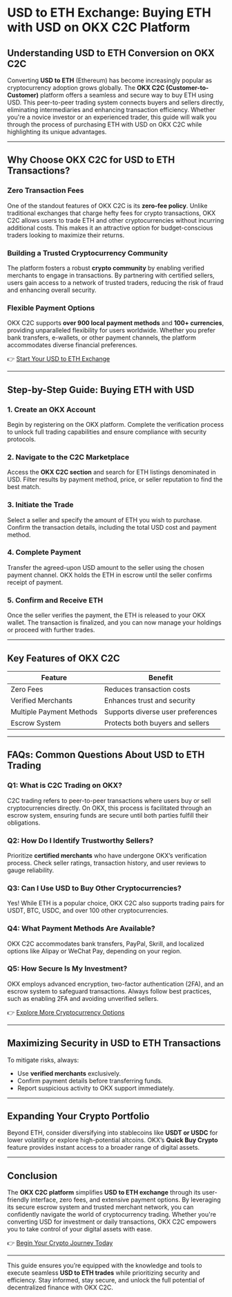 # USD to ETH Exchange: Buying ETH with USD on OKX C2C Platform  

## Understanding USD to ETH Conversion on OKX C2C  

Converting **USD to ETH** (Ethereum) has become increasingly popular as cryptocurrency adoption grows globally. The **OKX C2C (Customer-to-Customer)** platform offers a seamless and secure way to buy ETH using USD. This peer-to-peer trading system connects buyers and sellers directly, eliminating intermediaries and enhancing transaction efficiency. Whether you're a novice investor or an experienced trader, this guide will walk you through the process of purchasing ETH with USD on OKX C2C while highlighting its unique advantages.  

---

## Why Choose OKX C2C for USD to ETH Transactions?  

### Zero Transaction Fees  

One of the standout features of OKX C2C is its **zero-fee policy**. Unlike traditional exchanges that charge hefty fees for crypto transactions, OKX C2C allows users to trade ETH and other cryptocurrencies without incurring additional costs. This makes it an attractive option for budget-conscious traders looking to maximize their returns.  

### Building a Trusted Cryptocurrency Community  

The platform fosters a robust **crypto community** by enabling verified merchants to engage in transactions. By partnering with certified sellers, users gain access to a network of trusted traders, reducing the risk of fraud and enhancing overall security.  

### Flexible Payment Options  

OKX C2C supports **over 900 local payment methods** and **100+ currencies**, providing unparalleled flexibility for users worldwide. Whether you prefer bank transfers, e-wallets, or other payment channels, the platform accommodates diverse financial preferences.  

👉 [Start Your USD to ETH Exchange](https://bit.ly/okx-bonus)  

---

## Step-by-Step Guide: Buying ETH with USD  

### 1. Create an OKX Account  

Begin by registering on the OKX platform. Complete the verification process to unlock full trading capabilities and ensure compliance with security protocols.  

### 2. Navigate to the C2C Marketplace  

Access the **OKX C2C section** and search for ETH listings denominated in USD. Filter results by payment method, price, or seller reputation to find the best match.  

### 3. Initiate the Trade  

Select a seller and specify the amount of ETH you wish to purchase. Confirm the transaction details, including the total USD cost and payment method.  

### 4. Complete Payment  

Transfer the agreed-upon USD amount to the seller using the chosen payment channel. OKX holds the ETH in escrow until the seller confirms receipt of payment.  

### 5. Confirm and Receive ETH  

Once the seller verifies the payment, the ETH is released to your OKX wallet. The transaction is finalized, and you can now manage your holdings or proceed with further trades.  

---

## Key Features of OKX C2C  

| Feature                | Benefit                                      |  
|------------------------|----------------------------------------------|  
| Zero Fees              | Reduces transaction costs                    |  
| Verified Merchants     | Enhances trust and security                  |  
| Multiple Payment Methods | Supports diverse user preferences           |  
| Escrow System          | Protects both buyers and sellers             |  

---

## FAQs: Common Questions About USD to ETH Trading  

### Q1: What is C2C Trading on OKX?  
C2C trading refers to peer-to-peer transactions where users buy or sell cryptocurrencies directly. On OKX, this process is facilitated through an escrow system, ensuring funds are secure until both parties fulfill their obligations.  

### Q2: How Do I Identify Trustworthy Sellers?  
Prioritize **certified merchants** who have undergone OKX’s verification process. Check seller ratings, transaction history, and user reviews to gauge reliability.  

### Q3: Can I Use USD to Buy Other Cryptocurrencies?  
Yes! While ETH is a popular choice, OKX C2C also supports trading pairs for USDT, BTC, USDC, and over 100 other cryptocurrencies.  

### Q4: What Payment Methods Are Available?  
OKX C2C accommodates bank transfers, PayPal, Skrill, and localized options like Alipay or WeChat Pay, depending on your region.  

### Q5: How Secure Is My Investment?  
OKX employs advanced encryption, two-factor authentication (2FA), and an escrow system to safeguard transactions. Always follow best practices, such as enabling 2FA and avoiding unverified sellers.  

👉 [Explore More Cryptocurrency Options](https://bit.ly/okx-bonus)  

---

## Maximizing Security in USD to ETH Transactions  

To mitigate risks, always:  
- Use **verified merchants** exclusively.  
- Confirm payment details before transferring funds.  
- Report suspicious activity to OKX support immediately.  

---

## Expanding Your Crypto Portfolio  

Beyond ETH, consider diversifying into stablecoins like **USDT or USDC** for lower volatility or explore high-potential altcoins. OKX’s **Quick Buy Crypto** feature provides instant access to a broader range of digital assets.  

---

## Conclusion  

The **OKX C2C platform** simplifies **USD to ETH exchange** through its user-friendly interface, zero fees, and extensive payment options. By leveraging its secure escrow system and trusted merchant network, you can confidently navigate the world of cryptocurrency trading. Whether you're converting USD for investment or daily transactions, OKX C2C empowers you to take control of your digital assets with ease.  

👉 [Begin Your Crypto Journey Today](https://bit.ly/okx-bonus)  

--- 

This guide ensures you’re equipped with the knowledge and tools to execute seamless **USD to ETH trades** while prioritizing security and efficiency. Stay informed, stay secure, and unlock the full potential of decentralized finance with OKX C2C.